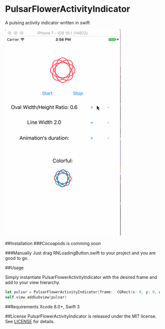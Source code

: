 # PulsarFlowerActivityIndicator
A pulsing activity indicator written in swift


![alt text][preview]

##Installation
###Cocoapods
is comming soon

###Manually
Just drag RNLoadingButton.swift to your project and you are good to go.

##Usage

Simply instantiate PulsarFlowerActivityIndicator with the desired frame and add to your view hierarchy.
```swift
let pulsar = PulsarFlowerActivityIndicator(frame:  CGRect(x: 0, y: 0, width: 50, height: 50))
self.view.addSubview(pulsar)
```

##Requirements
Xcode 8.0+, Swift 3

##License
PulsarFlowerActivityIndicator is released under the MIT license. See [LICENSE](https://opensource.org/licenses/MIT) for details.

[preview]: https://github.com/Belinskaya/PulsarFlowerActivityIndicator/blob/master/pulsar.gif
